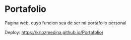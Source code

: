 # Portafolio
Pagina web, cuyo funcion sea de ser mi portafolio personal


Deploy: https://krlozmedina.github.io/Portafolio/
